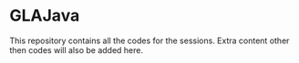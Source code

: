 # GLAJava
This repository contains all the codes for the sessions. Extra content other then codes will also be added here.
